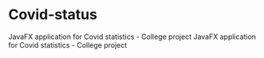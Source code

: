# Covid-status
JavaFX application for Covid statistics - College project
JavaFX application for Covid statistics - College project
